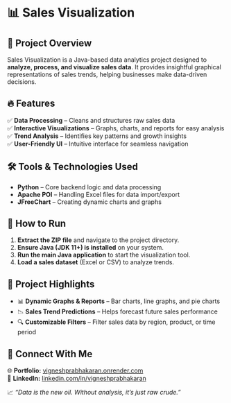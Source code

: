 # 📊 Sales Visualization

## 📌 Project Overview
Sales Visualization is a Java-based data analytics project designed to **analyze, process, and visualize sales data**. It provides insightful graphical representations of sales trends, helping businesses make data-driven decisions.

## 🔥 Features
✅ **Data Processing** – Cleans and structures raw sales data  
✅ **Interactive Visualizations** – Graphs, charts, and reports for easy analysis  
✅ **Trend Analysis** – Identifies key patterns and growth insights  
✅ **User-Friendly UI** – Intuitive interface for seamless navigation  

## 🛠️ Tools & Technologies Used
- **Python** – Core backend logic and data processing
- **Apache POI** – Handling Excel files for data import/export
- **JFreeChart** – Creating dynamic charts and graphs

## 🚀 How to Run
1. **Extract the ZIP file** and navigate to the project directory.
2. **Ensure Java (JDK 11+) is installed** on your system.
3. **Run the main Java application** to start the visualization tool.
4. **Load a sales dataset** (Excel or CSV) to analyze trends.

## 📎 Project Highlights
- 📊 **Dynamic Graphs & Reports** – Bar charts, line graphs, and pie charts  
- 📉 **Sales Trend Predictions** – Helps forecast future sales performance  
- 🔍 **Customizable Filters** – Filter sales data by region, product, or time period  

## 🔗 Connect With Me
🌐 **Portfolio:** [vigneshprabhakaran.onrender.com](https://vigneshprabhakaran.onrender.com/)  
📌 **LinkedIn:** [linkedin.com/in/vigneshprabhakaran](https://www.linkedin.com/in/vigneshprabhakaran/)  
 
📈 *“Data is the new oil. Without analysis, it’s just raw crude.”*

